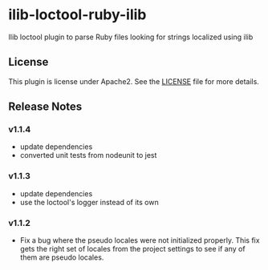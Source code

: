 # ilib-loctool-ruby-ilib

Ilib loctool plugin to parse Ruby files looking for strings localized using ilib

## License

This plugin is license under Apache2. See the [LICENSE](./LICENSE)
file for more details.

## Release Notes

### v1.1.4

- update dependencies
- converted unit tests from nodeunit to jest

### v1.1.3

- update dependencies
- use the loctool's logger instead of its own

### v1.1.2

- Fix a bug where the pseudo locales were not initialized properly.
  This fix gets the right set of locales from the project settings to
  see if any of them are pseudo locales.

